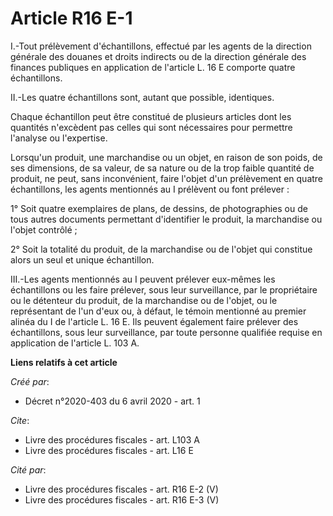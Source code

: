 # Article R16 E-1

I.-Tout prélèvement d'échantillons, effectué par les agents de la direction générale des douanes et droits indirects ou de la
direction générale des finances publiques en application de l'article L. 16 E comporte quatre échantillons. 

II.-Les quatre échantillons sont, autant que possible, identiques. 

Chaque échantillon peut être constitué de plusieurs articles dont les quantités n'excèdent pas celles qui sont nécessaires
pour permettre l'analyse ou l'expertise. 

Lorsqu'un produit, une marchandise ou un objet, en raison de son poids, de ses dimensions, de sa valeur, de sa nature ou de
la trop faible quantité de produit, ne peut, sans inconvénient, faire l'objet d'un prélèvement en quatre échantillons, les
agents mentionnés au I prélèvent ou font prélever : 

1° Soit quatre exemplaires de plans, de dessins, de photographies ou de tous autres documents permettant d'identifier le
produit, la marchandise ou l'objet contrôlé ; 

2° Soit la totalité du produit, de la marchandise ou de l'objet qui constitue alors un seul et unique échantillon. 

III.-Les agents mentionnés au I peuvent prélever eux-mêmes les échantillons ou les faire prélever, sous leur surveillance,
par le propriétaire ou le détenteur du produit, de la marchandise ou de l'objet, ou le représentant de l'un d'eux ou, à
défaut, le témoin mentionné au premier alinéa du I de l'article L. 16 E. Ils peuvent également faire prélever des
échantillons, sous leur surveillance, par toute personne qualifiée requise en application de l'article L. 103 A.

**Liens relatifs à cet article**

_Créé par_:

  - Décret n°2020-403 du 6 avril 2020 - art. 1

_Cite_:

  - Livre des procédures fiscales - art. L103 A
  - Livre des procédures fiscales - art. L16 E

_Cité par_:

  - Livre des procédures fiscales - art. R16 E-2 (V)
  - Livre des procédures fiscales - art. R16 E-3 (V)
